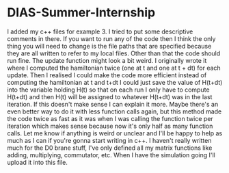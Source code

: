 # DIAS-Summer-Internship
I added my c++ files for example 3. I tried to put some descriptive comments in there. If you want to run any of the code then I think the only thing
you will need to change is the file paths that are specified because they are all written to refer to my local files. Other than that the code should run fine. 
The update function might look a bit weird. I originally wrote it where I computed the hamiltonian twice (one at t and one at t + dt) for each update. 
Then I realised I could make the code more efficient instead of computing the hamiltonian at t and t+dt I could just save the value of H(t+dt) into 
the variable holding H(t) so that on each run I only have to compute H(t+dt) and then H(t) will be assigned to whatever H(t+dt) was in the last iteration. 
If this doesn't make sense I can explain it more. Maybe there's an even better way to do it with less function calls again, but this method made the code twice
as fast as it was when I was calling the function twice per iteration which makes sense because now it's only half as many function calls. Let me know if anything
is weird or unclear and I'll be happy to help as much as I can if you're gonna start writing in c++. I haven't really written much for the D0 brane stuff, I've only
defined all my matrix functions like adding, multiplying, commutator, etc. When I have the simulation going I'll upload it into this file. 
